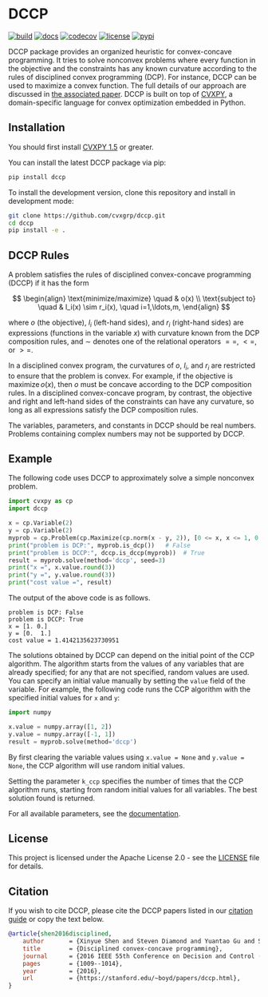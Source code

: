 # DCCP

[![build](https://github.com/cvxgrp/dccp/actions/workflows/release.yaml/badge.svg)](https://github.com/cvxgrp/dccp/actions/workflows/release.yaml)
[![docs](https://img.shields.io/badge/docs-online-brightgreen?logo=read-the-docs&style=flat)](https://www.cvxpy.org/dccp/)
[![codecov](https://codecov.io/gh/cvxgrp/dccp/graph/badge.svg)](https://codecov.io/gh/cvxgrp/dccp)
[![license](https://img.shields.io/github/license/cvxgrp/dccp)](https://github.com/cvxgrp/dccp/blob/main/LICENSE)
[![pypi](https://img.shields.io/pypi/v/dccp)](https://pypi.org/project/dccp/)

DCCP package provides an organized heuristic for convex-concave programming.
It tries to solve nonconvex problems where every function in the objective and the constraints has any known curvature according to the rules of disciplined convex programming (DCP).
For instance, DCCP can be used to maximize a convex function.
The full details of our approach are discussed in [the associated paper](https://stanford.edu/~boyd/papers/dccp.html).
DCCP is built on top of [CVXPY](http://www.cvxpy.org/), a domain-specific language for convex optimization embedded in Python.

## Installation

You should first install [CVXPY 1.5](http://www.cvxpy.org/) or greater.

You can install the latest DCCP package via pip:

```bash
pip install dccp
```

To install the development version, clone this repository and install in development mode:

```bash
git clone https://github.com/cvxgrp/dccp.git
cd dccp
pip install -e .
```

## DCCP Rules

A problem satisfies the rules of disciplined convex-concave programming (DCCP) if it has the form

$$
\begin{align}
\text{minimize/maximize} \quad & o(x) \\
\text{subject to} \quad & l_i(x) \sim r_i(x), \quad i=1,\ldots,m,
\end{align}
$$

where $o$ (the objective), $l_i$ (left-hand sides), and $r_i$ (right-hand sides) are expressions (functions
in the variable $x$) with curvature known from the DCP composition rules, and $\sim$ denotes one of the
relational operators $==$, $<=$, or $>=$.

In a disciplined convex program, the curvatures of $o$, $l_i$, and $r_i$ are restricted to ensure that the problem is convex. For example, if the objective is $\text{maximize} \, o(x)$, then $o$ must be concave according to the DCP composition rules. In a disciplined convex-concave program, by contrast, the objective and right and left-hand sides of the constraints can have any curvature, so long as all expressions satisfy the DCP composition rules.

The variables, parameters, and constants in DCCP should be real numbers. Problems containing complex numbers may not be supported by DCCP.

## Example

The following code uses DCCP to approximately solve a simple nonconvex problem.

```python
import cvxpy as cp
import dccp

x = cp.Variable(2)
y = cp.Variable(2)
myprob = cp.Problem(cp.Maximize(cp.norm(x - y, 2)), [0 <= x, x <= 1, 0 <= y, y <= 1])
print("problem is DCP:", myprob.is_dcp())   # False
print("problem is DCCP:", dccp.is_dccp(myprob))  # True
result = myprob.solve(method='dccp', seed=3)
print("x =", x.value.round(3))
print("y =", y.value.round(3))
print("cost value =", result)
```

The output of the above code is as follows.

```text
problem is DCP: False
problem is DCCP: True
x = [1. 0.]
y = [0.  1.]
cost value = 1.4142135623730951
```

The solutions obtained by DCCP can depend on the initial point of the CCP algorithm.
The algorithm starts from the values of any variables that are already specified; for any that are not specified, random values are used.
You can specify an initial value manually by setting the `value` field of the variable.
For example, the following code runs the CCP algorithm with the specified initial values for `x` and `y`:

```python
import numpy

x.value = numpy.array([1, 2])
y.value = numpy.array([-1, 1])
result = myprob.solve(method='dccp')
```

By first clearing the variable values using `x.value = None` and `y.value = None`, the CCP algorithm will use random initial values.

Setting the parameter `k_ccp` specifies the number of times that the CCP algorithm runs, starting from random initial values for all variables. The best solution found is returned.

For all available parameters, see the [documentation](https://www.cvxpy.org/dccp/).

## License

This project is licensed under the Apache License 2.0 - see the [LICENSE](LICENSE) file for details.

## Citation

If you wish to cite DCCP, please cite the DCCP papers listed in our [citation guide](https://www.cvxgrp.org/dccp/citing) or copy the text below.

```bibtex
@article{shen2016disciplined,
    author       = {Xinyue Shen and Steven Diamond and Yuantao Gu and Stephen Boyd},
    title        = {Disciplined convex-concave programming},
    journal      = {2016 IEEE 55th Conference on Decision and Control (CDC)},
    pages        = {1009--1014},
    year         = {2016},
    url          = {https://stanford.edu/~boyd/papers/dccp.html},
}
```
